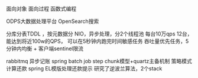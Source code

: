 面向对象
面向过程
函数式编程






ODPS大数据处理平台
OpenSearch搜索

分库分表TDDL ，按元数据分
NIO，异步处理，分2个线程池
每台10万qps
12台，能达到将近100w的QPS，
可以在5秒钟内跑完时间敏感任务
吞吐量优先任务，5分钟内均衡 + 客户端sentinel限流


rabbitmq 
异步记账
spring batch job step chunk模型+quartz主备机制
策略模式计算还款
spring EL模版处理还款提示
研究了逆波兰算法，2个stack


